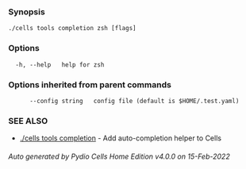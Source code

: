 

### Synopsis



```
./cells tools completion zsh [flags]
```

### Options

```
  -h, --help   help for zsh
```

### Options inherited from parent commands

```
      --config string   config file (default is $HOME/.test.yaml)
```

### SEE ALSO

* [./cells tools completion](./cells-tools-completion)	 - Add auto-completion helper to Cells

###### Auto generated by Pydio Cells Home Edition v4.0.0 on 15-Feb-2022
